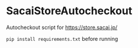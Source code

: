 # SacaiStoreAutocheckout
Autocheckout script for https://store.sacai.jp/

`pip install requirements.txt` before running
